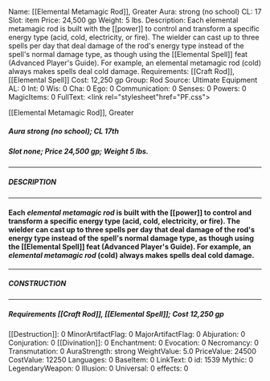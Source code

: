 Name: [[Elemental Metamagic Rod]], Greater
Aura: strong (no school)
CL: 17
Slot: item
Price: 24,500 gp
Weight: 5 lbs.
Description: Each elemental metamagic rod is built with the [[power]] to control and transform a specific energy type (acid, cold, electricity, or fire). The wielder can cast up to three spells per day that deal damage of the rod's energy type instead of the spell's normal damage type, as though using the [[Elemental Spell]] feat (Advanced Player's Guide). For example, an elemental metamagic rod (cold) always makes spells deal cold damage.
Requirements: [[Craft Rod]], [[Elemental Spell]]
Cost: 12,250 gp
Group: Rod
Source: Ultimate Equipment
AL: 0
Int: 0
Wis: 0
Cha: 0
Ego: 0
Communication: 0
Senses: 0
Powers: 0
MagicItems: 0
FullText: <link rel="stylesheet"href="PF.css"><div class="heading"><p class="alignleft">[[Elemental Metamagic Rod]], Greater</p><div style="clear: both;"></div></div><div><h5><b>Aura </b>strong (no school); <b>CL </b>17th</h5><h5><b>Slot </b>none; <b>Price </b>24,500 gp; <b>Weight </b>5 lbs.</h5></div><hr/><div><h5><b>DESCRIPTION</b></h5></div><hr/><div><h4><p>Each <i>elemental metamagic rod</i> is built with the [[power]] to control and transform a specific energy type (acid, cold, electricity, or fire). The wielder can cast up to three spells per day that deal damage of the rod's energy type instead of the spell's normal damage type, as though using the [[Elemental Spell]] feat (Advanced Player's Guide). For example, an <i>elemental metamagic rod</i> (cold) always makes spells deal cold damage.</p></h4></div><hr/><div><h5><b>CONSTRUCTION</b></h5></div><hr/><div><h5><b>Requirements </b>[[Craft Rod]], [[Elemental Spell]]; <b>Cost </b>12,250 gp</h5></div>
[[Destruction]]: 0
MinorArtifactFlag: 0
MajorArtifactFlag: 0
Abjuration: 0
Conjuration: 0
[[Divination]]: 0
Enchantment: 0
Evocation: 0
Necromancy: 0
Transmutation: 0
AuraStrength: strong
WeightValue: 5.0
PriceValue: 24500
CostValue: 12250
Languages: 0
BaseItem: 0
LinkText: 0
id: 1539
Mythic: 0
LegendaryWeapon: 0
Illusion: 0
Universal: 0
effects: 0
